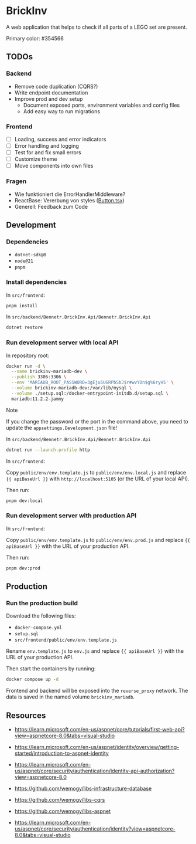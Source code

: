 # BrickInv

A web application that helps to check if all parts of a LEGO set are present.

Primary color: #354566

## TODOs

### Backend

- Remove code duplication (CQRS?)
- Write endpoint documentation
- Improve prod and dev setup
  - Document exposed ports, environment variables and config files
  - Add easy way to run migrations

### Frontend

- [ ] Loading, success and error indicators
- [ ] Error handling and logging
- [ ] Test for and fix small errors
- [ ] Customize theme
- [ ] Move components into own files

### Fragen

- Wie funktioniert die ErrorHandlerMiddleware?
- ReactBase: Vererbung von
  styles ([Button.tsx](https://github.com/bennetrr/brickinv/blob/e123a12d34da3aa5fe2d34513cdcb9a41176ac8c/src/frontend/src/ui/atoms/button/Button.tsx#L94-L94))
- Generell: Feedback zum Code

## Development

### Dependencies

- `dotnet-sdk@8`
- `node@21`
- `pnpm`

### Install dependencies

In `src/frontend`:

```bash
pnpm install
```

In `src/backend/Bennetr.BrickInv.Api/Bennetr.BrickInv.Api`

```bash
dotnet restore
```

### Run development server with local API

In repository root:

```bash
docker run -d \
  --name brickinv-mariadb-dev \
  --publish 3306:3306 \
  --env 'MARIADB_ROOT_PASSWORD=3gEju5UGRPbSbJ$r#wvYDn$g%6ryH5' \
  --volume brickinv-mariadb-dev:/var/lib/mysql \
  --volume ./setup.sql:/docker-entrypoint-initdb.d/setup.sql \
  mariadb:11.2.2-jammy
```

> [!NOTE]
> If you change the password or the port in the command above, you need to update the `appsettings.Development.json`
> file!

In `src/backend/Bennetr.BrickInv.Api/Bennetr.BrickInv.Api`

```bash
dotnet run --launch-profile http
```

In `src/frontend`:

Copy `public/env/env.template.js` to `public/env/env.local.js` and replace `{{ apiBaseUrl }}`
with `http://localhost:5105` (or the URL of your local API).

Then run:

```bash
pnpm dev:local
```

### Run development server with production API

In `src/frontend`:

Copy `public/env/env.template.js` to `public/env/env.prod.js` and replace `{{ apiBaseUrl }}` with the URL of your
production API.

Then run:

```bash
pnpm dev:prod
```

## Production

### Run the production build

Download the following files:

- `docker-compose.yml`
- `setup.sql`
- `src/frontend/public/env/env.template.js`

Rename `env.template.js` to `env.js` and replace `{{ apiBaseUrl }}` with the URL of your production API.

Then start the containers by running:

```bash
docker compose up -d
```

Frontend and backend will be exposed into the `reverse_proxy` network.
The data is saved in the named volume `brickinv_mariadb`.

## Resources

- https://learn.microsoft.com/en-us/aspnet/core/tutorials/first-web-api?view=aspnetcore-8.0&tabs=visual-studio
- https://learn.microsoft.com/en-us/aspnet/identity/overview/getting-started/introduction-to-aspnet-identity
- https://learn.microsoft.com/en-us/aspnet/core/security/authentication/identity-api-authorization?view=aspnetcore-8.0
- https://github.com/wemogy/libs-infrastructure-database
- https://github.com/wemogy/libs-cqrs
- https://github.com/wemogy/libs-aspnet

- https://learn.microsoft.com/en-us/aspnet/core/security/authentication/identity?view=aspnetcore-8.0&tabs=visual-studio

